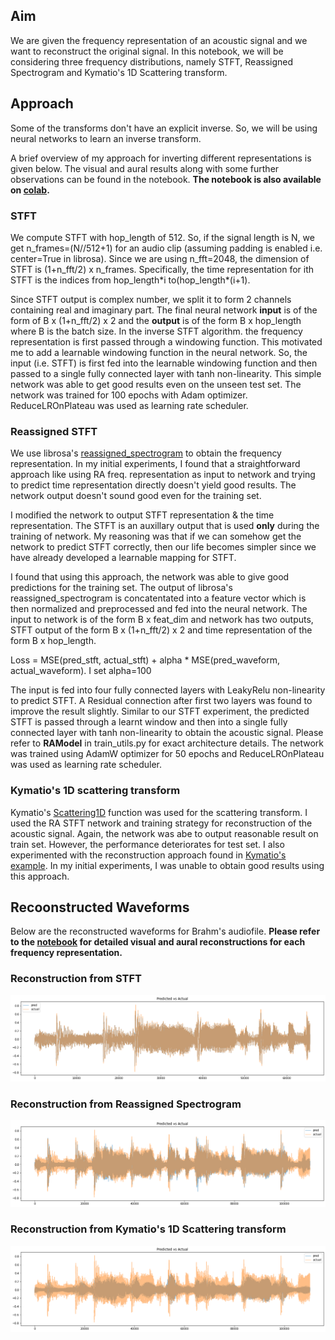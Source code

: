 ## Aim
We are given the frequency representation of an acoustic signal and we want to reconstruct the original signal.
In this notebook, we will be considering three frequency distributions, namely STFT, Reassigned Spectrogram and Kymatio's
1D Scattering transform. 

## Approach
Some of the transforms don't have an explicit inverse. So, we will be using neural networks to learn an inverse transform.

A brief overview of my approach for inverting different representations is given below. The visual and aural results along with some further observations can be found in the notebook.
**The notebook is also available on [colab](https://colab.research.google.com/drive/1DnsYvTxox5d21V6bAUjZ3FGw5H-dDz47?usp=sharing).**

### STFT
We compute STFT with hop_length of 512. So, if the signal length is N, we get n\_frames=(N//512+1)
for an audio clip (assuming padding is enabled i.e. center=True in librosa). 
Since we are using n_fft=2048, the dimension of STFT is (1+n\_fft/2) x n\_frames. Specifically, the time representation for
ith STFT is the indices from hop_length\*i to(hop_length\*(i+1).

Since STFT output is complex number, we split it to form 2 channels containing real and imaginary part. The final neural network **input** is of the form of B x (1+n\_fft/2) x 2 and the **output** is of the form B x hop\_length where B is the batch size.
In the inverse STFT algorithm. the frequency representation is first passed through a windowing function. This motivated me to add a learnable windowing function in the neural network. So, the input (i.e. STFT) is first fed into the learnable windowing function and then passed to a single fully connected layer with tanh non-linearity. This simple network was able to get good results even on the unseen test set. The network was trained for 100 epochs with Adam optimizer. ReduceLROnPlateau was used as learning rate scheduler.

### Reassigned STFT
We use librosa's [reassigned_spectrogram](https://librosa.org/doc/latest/generated/librosa.reassigned_spectrogram.html) to obtain the frequency representation. In my initial experiments, I found that a straightforward approach like using RA freq. representation as input to network and trying to predict time representation directly doesn't yield good results. The network output doesn't sound good even for the training set.

I modified the network to output STFT representation & the time representation. The STFT is an auxillary output that is used **only** during the training of network. My reasoning was that if we can somehow get the network to predict STFT correctly, then our life becomes simpler since we have already developed a learnable mapping for STFT.

I found that using this approach, the network was able to give good predictions for the training set. The output of librosa's reassigned_spectrogram is concatentated into a feature vector which is then normalized and preprocessed and fed into the neural network. The input to network is of the form B x feat\_dim and network has two outputs, STFT output of the form B x (1+n\_fft/2) x 2 and time representation of the form B x hop\_length.

Loss = MSE(pred_stft, actual_stft) + alpha \* MSE(pred_waveform, actual_waveform). 
I set alpha=100


The input is fed into four fully connected layers with LeakyRelu non-linearity to predict STFT. A Residual connection after first two layers was found to improve the result slightly. Similar to our STFT experiment, the predicted STFT is passed through a learnt window and then into a single fully connected layer with tanh non-linearity to obtain the acoustic signal. Please refer to **RAModel** in train_utils.py for exact architecture details.
The network was trained using AdamW optimizer for 50 epochs and ReduceLROnPlateau was used as learning rate scheduler.


### Kymatio's 1D scattering transform
Kymatio's [Scattering1D](https://www.kymat.io/codereference.html) function was used for the scattering transform. I used the  RA STFT network and training strategy for reconstruction of the acoustic signal. Again, the network was abe to output reasonable result on train set. However, the performance deteriorates for test set.
I also experimented with the reconstruction approach found in [Kymatio's example](https://www.kymat.io/gallery_1d/reconstruct_torch.html). In my initial experiments, I was unable to obtain good results using this approach.

## Recoonstructed Waveforms
Below are the reconstructed waveforms for Brahm's audiofile. **Please refer to the [notebook](./invert-freq-1.ipynb) for detailed visual and aural reconstructions for each frequency representation.**

### Reconstruction from STFT 
![STFT](./images/fishin_stft_reconst.png)

### Reconstruction from Reassigned Spectrogram 
![STFT](./images/fishin_ra_reconst.png)

### Reconstruction from Kymatio's 1D Scattering transform 
![STFT](./images/fishin_kymatio_reconst.png)

